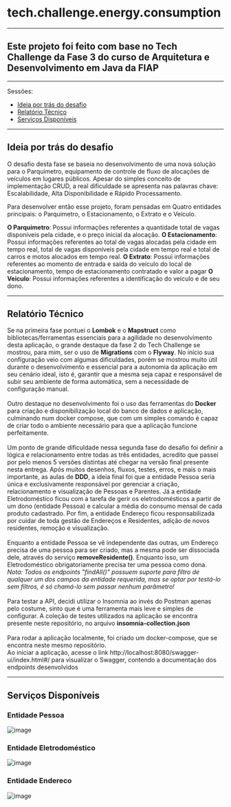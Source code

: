 # tech.challenge.energy.consumption

---
## Este projeto foi feito com base no Tech Challenge da Fase 3 do curso de Arquitetura e Desenvolvimento em Java da FIAP


---
Sessões:
- [Ideia por trás do desafio](#ideia-por-trás-do-desafio)
- [Relatório Técnico](#relatório-técnico)
- [Serviços Disponíveis](#serviços-disponíveis)


---
## Ideia por trás do desafio

O desafio desta fase se baseia no desenvolvimento de uma nova solução para o Parquimetro, equipamento de controle de fluxo de alocações de veículos em lugares públicos. Apesar do simples conceito de implementação CRUD, a real dificuldade se apresenta nas 
palavras chave: Escalabilidade, Alta Disponibilidade e Rápido Processamento. 

Para desenvolver então esse projeto, foram pensadas em Quatro entidades principais: o Parquimetro, o Estacionamento, o Extrato e o Veiculo.

**O Parquimetro**: Possui informações referentes a quantidade total de vagas disponíveis pela cidade, e o preço inicial da alocação.
**O Estacionamento**: Possui informações referentes ao total de vagas alocadas pela cidade em tempo real, total de vagas disponíveis pela cidade em tempo real e total de carros e motos alocados em tempo real.
**O Extrato**: Possui informações referentes ao momento de entrada e saída do veículo do local de estacionamento, tempo de estacionamento contratado e valor a pagar
**O Veiculo**: Possui informações referentes a identificação do veículo e de seu dono.

---
## Relatório Técnico

Se na primeira fase pontuei o **Lombok** e o **Mapstruct** como bibliotecas/ferramentas essenciais para a agilidade no desenvolvimento desta aplicação, o grande destaque da fase 2 do Tech Challenge se mostrou, para mim, ser o uso de **Migrations** com o **Flyway**.
No início sua configuração veio com algumas dificuldades, porém se mostrou muito útil durante o desenvolvimento e essencial para a autonomia da aplicação em seu cenário ideal, isto é, garantir que a mesma seja capaz e responsável de subir seu ambiente de
forma automática, sem a necessidade de configuração manual.
<br>
<br>
Outro destaque no desenvolvimento foi o uso das ferramentas do **Docker** para criação e disponibilização local do banco de dados e aplicação, culminando num docker compose, que com um simples comando é capaz de criar todo o ambiente necessário para que a aplicação
funcione perfeitamente.
<br>
<br>
Um ponto de grande dificuldade nessa segunda fase do desafio foi definir a lógica e relacionamento entre todas as três entidades, acredito que passei por pelo menos 5 versões distintas até chegar na versão final presente nesta entrega. Após muitos desenhos, fluxos,
testes, erros, e mais o mais importante, as aulas de **DDD**, a ideia final foi que a entidade Pessoa seria única e exclusivamente responsável por gerenciar a criação, relacionamento e visualização de Pessoas e Parentes. Já a entidade Eletrodoméstico ficou com a tarefa de gerir os eletrodomésticos a partir de um dono (entidade Pessoa) e calcular a média do consumo mensal de cada produto cadastrado.
Por fim, a entidade Endereço ficou responsabilizada por cuidar de toda gestão de Endereços e Residentes, adição de novos residentes, remoção e visualização.
<br>
<br>
Enquanto a entidade Pessoa se vê independente das outras, um Endereço precisa de uma pessoa para ser criado, mas a mesma pode ser dissociada dele, através do serviço **removeResidente()**. Enquanto isso, um Eletrodoméstico obrigatoriamente precisa ter uma 
pessoa como dona.
<br>
_Nota: Todos os endpoints "findAll()" possuem suporte para filtro de qualquer um dos campos da entidade requerida, mas se optar por testá-lo sem filtros, é só chamá-lo sem passar nenhum parâmetro!_
<br>
<br>
Para testar a API, decidi utilizar o Insomnia ao invés do Postman apenas pelo costume, sinto que é uma ferramenta mais leve e simples de configurar. A coleção de testes utilizados na aplicação se encontra presente neste repositório, no arquivo **insomnia-collection.json**
<br>
<br>
Para rodar a aplicação localmente, foi criado um docker-compose, que se encontra neste mesmo repositório.
<br>
Ao iniciar a aplicação, acesse o link http://localhost:8080/swagger-ui/index.html#/ para visualizar o Swagger, contendo a documentação dos endpoints desenvolvidos



---
## Serviços Disponíveis

### Entidade Pessoa

![image](https://github.com/henriquemt13/tech.challenge.energy.consumption.api/assets/47531611/053f33e7-3ed2-4d9f-a280-fd1b07983665)


### Entidade Eletrodoméstico
![image](https://github.com/henriquemt13/tech.challenge.energy.consumption.api/assets/47531611/417ba18e-28d2-42ed-b3a3-64722a146225)


### Entidade Endereco
![image](https://github.com/henriquemt13/tech.challenge.energy.consumption.api/assets/47531611/7c12a77c-0f5f-42f4-a641-104bc36d255e)



